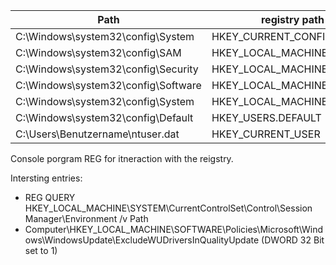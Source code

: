 | Path                                | registry path                 |
|-------------------------------------|-------------------------------|
| C:\Windows\system32\config\System   | HKEY_CURRENT_CONFIG           |
| C:\Windows\system32\config\SAM      | HKEY_LOCAL_MACHINE\SAM        |
| C:\Windows\system32\config\Security | HKEY_LOCAL_MACHINE\Security   |
| C:\Windows\system32\config\Software | HKEY_LOCAL_MACHINE\Software   |
| C:\Windows\system32\config\System   | HKEY_LOCAL_MACHINE\System     |
| C:\Windows\system32\config\Default  | HKEY_USERS\.DEFAULT           |
| C:\Users\Benutzername\ntuser.dat    | HKEY_CURRENT_USER             |

Console porgram REG for itneraction with the reigstry.

Intersting entries:
+ REG QUERY HKEY_LOCAL_MACHINE\SYSTEM\CurrentControlSet\Control\Session Manager\Environment /v Path
+ Computer\HKEY_LOCAL_MACHINE\SOFTWARE\Policies\Microsoft\Windows\WindowsUpdate\ExcludeWUDriversInQualityUpdate (DWORD 32 Bit set to 1)
